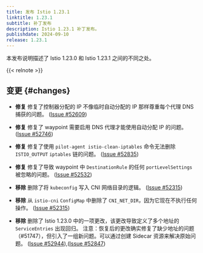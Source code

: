 ```yaml
---
title: 发布 Istio 1.23.1
linktitle: 1.23.1
subtitle: 补丁发布
description: Istio 1.23.1 补丁发布。
publishdate: 2024-09-10
release: 1.23.1
---
```


本发布说明描述了 Istio 1.23.0 和 Istio 1.23.1 之间的不同之处。

{{< relnote >}}

## 变更 {#changes}

- **修复** 修复了控制器分配的 IP 不像临时自动分配的 IP 那样尊重每个代理 DNS 捕获的问题。
  ([Issue #52609](https://github.com/istio/istio/issues/52609))

- **修复** 修复了 waypoint 需要启用 DNS 代理才能使用自动分配 IP 的问题。
  ([Issue #52746](https://github.com/istio/istio/issues/52746))

- **修复** 修复了使用  `pilot-agent istio-clean-iptables`  命令无法删除 `ISTIO_OUTPUT` `iptables` 链的问题。
  ([Issue #52835](https://github.com/istio/istio/issues/52835))

- **修复** 修复了导致 waypoint 中 `DestinationRule` 的任何 `portLevelSettings` 被忽略的问题。
  ([Issue #52532](https://github.com/istio/istio/issues/52532))

- **移除** 删除了将 `kubeconfig` 写入 CNI 网络目录的逻辑。
  ([Issue #52315](https://github.com/istio/istio/issues/52315))

- **移除** 从 `istio-cni` `ConfigMap` 中删除了 `CNI_NET_DIR`，因为它现在不执行任何操作。
  ([Issue #52315](https://github.com/istio/istio/issues/52315))

- **移除** 删除了 Istio 1.23.0 中的一项更改，该更改导致定义了多个地址的 `ServiceEntries` 出现回归。
  注意：恢复后的更改确实修复了缺少地址的问题（#51747），但引入了一组新问题。可以通过创建 Sidecar 资源来解决原始问题。
  ([Issue #52944](https://github.com/istio/istio/issues/52944)),([Issue #52847](https://github.com/istio/istio/issues/52847))
